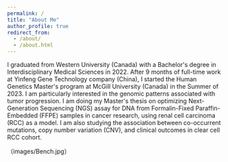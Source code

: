 ```yaml
---
permalink: /
title: "About Me"
author_profile: true
redirect_from: 
  - /about/
  - /about.html
---
```


I graduated from Western University (Canada) with a Bachelor's degree in Interdisciplinary Medical Sciences in 2022. After 9 months of full-time work at Yinfeng Gene Technology company (China), I started the Human Genetics Master's program at McGill University (Canada) in the Summer of 2023. I am particularly interested in the genomic patterns associated with tumor progression. I am doing my Master's thesis on optimizing Next-Generation Sequencing (NGS) assay for DNA from Formalin-Fixed Paraffin-Embedded (FFPE) samples in cancer research, using renal cell carcinoma (RCC) as a model. I am also studying the association between co-occurrent mutations, copy number variation (CNV), and clinical outcomes in clear cell RCC cohort.

（images/Bench.jpg）

